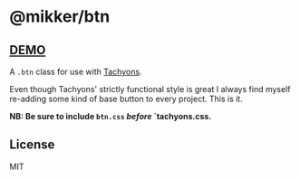# @mikker/btn

## [DEMO](https://mikker.github.io/btn/demo/)

A `.btn` class for use with [Tachyons](http://tachyons.io).

Even though Tachyons' strictly functional style is great I always find myself re-adding some kind of base button to every project. This is it.

**NB: Be sure to include `btn.css` _before_ `tachyons.css.**

## License

MIT
